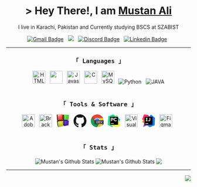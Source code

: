 <h1 align='center'> &gt; Hey There!, I am
<b><a target="_blank" href="https://github.com/mustan-ali">Mustan Ali</a></b> </h1>
<p align='center'>
I live in Karachi, Pakistan and Currently studying BSCS at SZABIST
</p>  

<p align='center'>
<a href="mailto:mmmustanali@gmail.com"><img src="https://www.vectorlogo.zone/logos/gmail/gmail-icon.svg" alt="Gmail Badge" height= 30></a>&nbsp;&nbsp;
<a href="https://steamcommunity.com/id/_haxor"><img src="https://www.vectorlogo.zone/logos/steampowered/steampowered-icon.svg" height= 30></a>&nbsp;&nbsp;
<a href="https://discordapp.com/users/510412302525267969"><img src="https://www.vectorlogo.zone/logos/discordapp/discordapp-tile.svg" alt="Discord Badge" height= 30></a>&nbsp;&nbsp;
<a href="https://www.linkedin.com/in/mustan-ali/"><img src="https://www.vectorlogo.zone/logos/linkedin/linkedin-icon.svg" alt="Linkedin Badge" height= 30></a>&nbsp;&nbsp;
</p>

<hr>

<h3 align="center">
<samp>
「 Languages 」
<br>
</samp>
</h3>
<p align="center"> 
<img src="https://cdn.jsdelivr.net/gh/devicons/devicon/icons/html5/html5-original.svg" title="HTML" height= 35 width=35/>&nbsp;&nbsp;
<img src="https://cdn.jsdelivr.net/gh/devicons/devicon/icons/css3/css3-original.svg" height= 35 width=35/>&nbsp;&nbsp;
<img src="https://cdn.jsdelivr.net/gh/devicons/devicon/icons/javascript/javascript-original.svg" title="Javascript" height= 35 width=35/>&nbsp;&nbsp;
<img src="https://cdn.jsdelivr.net/gh/devicons/devicon/icons/c/c-original.svg" title="C" height= 35 width=35/>&nbsp;&nbsp;
<img src="https://cdn.jsdelivr.net/gh/devicons/devicon/icons/mysql/mysql-original.svg" title="MySQL" height= 35 width=35/>&nbsp;&nbsp;
<img src="https://cdn.jsdelivr.net/gh/devicons/devicon/icons/python/python-original.svg" title="Python" height= 40 width 40/>&nbsp;&nbsp;
<img src="https://cdn.jsdelivr.net/gh/devicons/devicon/icons/java/java-original.svg" title="JAVA" height= 40 width 40/>
<br><br>
</p>



<h3 align="center">
<samp>
「 Tools & Software 」
<br>
</samp>
</h3>
<p align="center">
<img src="https://cdn.jsdelivr.net/gh/devicons/devicon/icons/illustrator/illustrator-line.svg" title="Adobe Illustrator" width="35" height="35"/>&nbsp;&nbsp;
<img src="https://cdn.worldvectorlogo.com/logos/brackets.svg" title="Brackets" width="35" height="35"/>&nbsp;&nbsp;
<img src="https://github.com/mustan-ali/img/blob/main/logo/codeblocks.png" title="CodeBlocks" width="35" height="35"/>&nbsp;&nbsp;
<img src="https://github.com/mustan-ali/img/blob/main/logo/github.png" title="Github" width="35" height="35"/>&nbsp;&nbsp;
<img src="https://github.com/mustan-ali/img/blob/main/logo/googledevtool.png" title="Google Developer Tool" width="35" height="35"/>&nbsp;&nbsp;
<img src="https://github.com/mustan-ali/img/blob/main/logo/pycharm.png" title="Pycharm" width="35" height="35"/>&nbsp;&nbsp;
<img src="https://cdn.jsdelivr.net/gh/devicons/devicon/icons/vscode/vscode-original.svg" title="Visual Studio Code" width="35" height="35"/>&nbsp;&nbsp;
<img src="https://github.com/mustan-ali/img/blob/main/logo/intellijidea.png" title="IntelliJ IDEA" width="35" height="35"/>&nbsp;&nbsp;
<img src="https://cdn.jsdelivr.net/gh/devicons/devicon/icons/figma/figma-original.svg" title="Figma" width="35" height="35"/>&nbsp;&nbsp;
<br><br>
</p>



<h3 align="center">
<samp>
「 Stats</b> 」
<br>
</samp>
</h3>
<div align="center">
<img align="center" src="https://github-readme-streak-stats.herokuapp.com?user=mustan-ali&hide_border=false&date_format=j%20M%5B%20Y%5D" alt="Mustan's Github Stats" width = 375>
<img align="center" src="https://github-readme-stats.vercel.app/api/top-langs/?username=mustan-ali&layout=compact" alt="Mustan's Github Stats" width = 375>
<img align="center" src="https://activity-graph.herokuapp.com/graph?username=mustan-ali&bg_color=ffffff&color=000000&line=949494&point=000000&area=true&hide_border=true"  width = 800>
</div>

<hr>
<p align='right'>
<img src="https://api.visitorbadge.io/api/visitors?path=https%3A%2F%2Fgithub.com%2Fmustan-ali&label=Views&countColor=%23697689&style=flat-square" />
</p>
